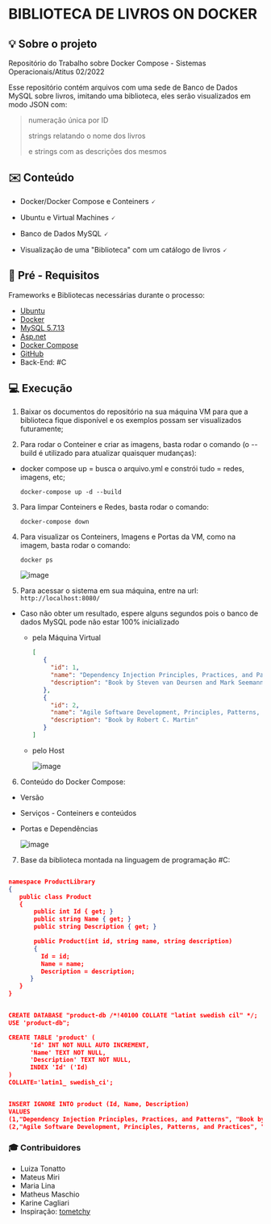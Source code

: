 # BIBLIOTECA DE LIVROS ON DOCKER 
<div id="top"></div>

## 💡 Sobre o projeto
Repositório do Trabalho sobre Docker Compose - Sistemas Operacionais/Atitus 02/2022

Esse repositório contém arquivos com uma sede de Banco de Dados MySQL sobre livros, imitando uma biblioteca, eles serão visualizados em modo JSON com:
>
> numeração única por ID
>
> strings relatando o nome dos livros
>
> e strings com as descrições dos mesmos
>

## :envelope: Conteúdo

* Docker/Docker Compose e Conteiners 🗸

* Ubuntu e Virtual Machines 🗸

* Banco de Dados MySQL 🗸

* Visualização de uma "Biblioteca" com um catálogo de livros 🗸


## 👀 Pré - Requisitos

Frameworks e Bibliotecas necessárias durante o processo:

* [Ubuntu](https://ubuntu.com/download)
* [Docker](https://docs.docker.com/engine/install/ubuntu/)
* [MySQL 5.7.13](https://www.mysql.com/downloads/)
* [Asp.net](https://dotnet.microsoft.com/en-us/apps/aspnet)
* [Docker Compose](https://docs.docker.com/compose/install/)
* [GitHub](https://github.com/tometchy/Docker-compose-dotnet-core-and-mysql.git)
* Back-End: #C



## 💻 Execução 

1. Baixar os documentos do repositório na sua máquina VM para que a biblioteca fique disponível e os exemplos possam ser visualizados futuramente;


2. Para rodar o Conteiner e criar as imagens, basta rodar o comando (o --build é utilizado para atualizar quaisquer mudanças): 
 * docker compose up = busca o arquivo.yml e constrói tudo = redes, imagens, etc; 
   
     ```
     docker-compose up -d --build
     ```
     
     
     
 3. Para limpar Conteiners e Redes, basta rodar o comando: 
 
   
     ```
     docker-compose down 
     ```
     
 
 4. Para visualizar os Conteiners, Imagens e Portas da VM, como na imagem, basta rodar o comando: 
 
     ```
     docker ps
     ```
     ![image](https://user-images.githubusercontent.com/106711311/203683938-805d603a-0434-4ed5-b874-dae7454a4a72.png)

5. Para acessar o sistema em sua máquina, entre na url:   ``` http://localhost:8080/ ```
* Caso não obter um resultado, espere alguns segundos pois o banco de dados MySQL pode não estar 100% inicializado
 
   * pela Máquina Virtual
   
       ``` json
      [
          {
            "id": 1,
            "name": "Dependency Injection Principles, Practices, and Patterns",
            "description": "Book by Steven van Deursen and Mark Seemann"
          },
          {
            "id": 2,
            "name": "Agile Software Development, Principles, Patterns, and Practices",
            "description": "Book by Robert C. Martin"
          }
      ]
       ```
   
   * pelo Host
   
      ![image](https://user-images.githubusercontent.com/106711311/203680530-9f501419-fba8-4143-a4ee-7d3201af9fcf.png)

   


 6. Conteúdo do Docker Compose:
 * Versão
 * Serviços - Conteiners e conteúdos
 * Portas e Dependências
 
     ![image](https://user-images.githubusercontent.com/106711311/203834714-d51db65b-4e8c-4cac-9157-0e53e03006f7.png)

 7. Base da biblioteca montada na linguagem de programação #C: 

 ``` json

namespace ProductLibrary
{
    public class Product
    {
        public int Id { get; }
        public string Name { get; }
        public string Description { get; }

        public Product(int id, string name, string description)
        {
          Id = id;
          Name = name;
          Description = description;
       }
    }
}

 ```


 ``` json

CREATE DATABASE "product-db /*!40100 COLLATE "latint swedish cil" */;
USE 'product-db";

CREATE TABLE 'product' (
       'Id' INT NOT NULL AUTO INCREMENT,
       'Name' TEXT NOT NULL,
       'Description' TEXT NOT NULL,
       INDEX 'Id' ('Id)
)
COLLATE='latin1_ swedish_ci';


INSERT IGNORE INTO product (Id, Name, Description)
VALUES
(1,"Dependency Injection Principles, Practices, and Patterns", "Book by Steven van Deursen and Mark Seemann"),
(2,"Agile Software Development, Principles, Patterns, and Practices", "Book by Robert C. Martin");

 ```

### :mortar_board: Contribuidores

* Luiza Tonatto
* Mateus Miri
* Maria Lina
* Matheus Maschio
* Karine Cagliari
* Inspiração: [tometchy](https://github.com/tometchy/Docker-compose-dotnet-core-and-mysql.git)

